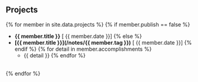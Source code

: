 ## Projects

{% for member in site.data.projects %}
    {% if member.publish == false %}
* **{{ member.title }}** [<span class="float-right btn  btn-sm btn-danger"><i class="fa fa-calendar"></i> {{ member.date }}</span>]
    {% else %}
* **[{{ member.title }}](/notes/{{ member.tag }})** [<span class="float-right btn  btn-sm btn-danger"><i class="fa fa-calendar"></i> {{ member.date }}</span>]
    {% endif %}
    {% for detail in member.accomplishments %}
    * {{ detail }}
    {% endfor %}
    <br>
{% endfor %}